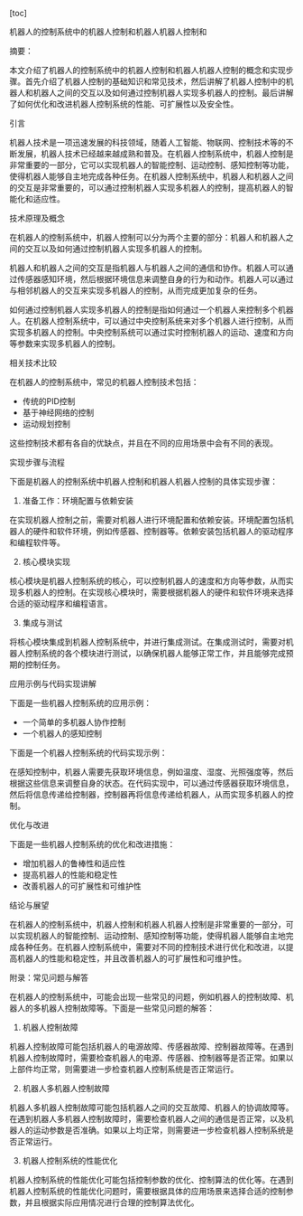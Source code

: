 
[toc]                    
                
                
机器人的控制系统中的机器人控制和机器人机器人控制和

摘要：

本文介绍了机器人的控制系统中的机器人控制和机器人机器人控制的概念和实现步骤。首先介绍了机器人控制的基础知识和常见技术，然后讲解了机器人控制中的机器人和机器人之间的交互以及如何通过控制机器人实现多机器人的控制。最后讲解了如何优化和改进机器人控制系统的性能、可扩展性以及安全性。

引言

机器人技术是一项迅速发展的科技领域，随着人工智能、物联网、控制技术等的不断发展，机器人技术已经越来越成熟和普及。在机器人控制系统中，机器人控制是非常重要的一部分，它可以实现机器人的智能控制、运动控制、感知控制等功能，使得机器人能够自主地完成各种任务。在机器人控制系统中，机器人和机器人之间的交互是非常重要的，可以通过控制机器人实现多机器人的控制，提高机器人的智能化和适应性。

技术原理及概念

在机器人的控制系统中，机器人控制可以分为两个主要的部分：机器人和机器人之间的交互以及如何通过控制机器人实现多机器人的控制。

机器人和机器人之间的交互是指机器人与机器人之间的通信和协作。机器人可以通过传感器感知环境，然后根据环境信息来调整自身的行为和动作。机器人可以通过与相邻机器人的交互来实现多机器人的控制，从而完成更加复杂的任务。

如何通过控制机器人实现多机器人的控制是指如何通过一个机器人来控制多个机器人。在机器人控制系统中，可以通过中央控制系统来对多个机器人进行控制，从而实现多机器人的控制。中央控制系统可以通过实时控制机器人的运动、速度和方向等参数来实现多机器人的控制。

相关技术比较

在机器人的控制系统中，常见的机器人控制技术包括：

- 传统的PID控制
- 基于神经网络的控制
- 运动规划控制

这些控制技术都有各自的优缺点，并且在不同的应用场景中会有不同的表现。

实现步骤与流程

下面是机器人的控制系统中机器人控制和机器人机器人控制的具体实现步骤：

1. 准备工作：环境配置与依赖安装

在实现机器人控制之前，需要对机器人进行环境配置和依赖安装。环境配置包括机器人的硬件和软件环境，例如传感器、控制器等。依赖安装包括机器人的驱动程序和编程软件等。

2. 核心模块实现

核心模块是机器人控制系统的核心，可以控制机器人的速度和方向等参数，从而实现多机器人的控制。在实现核心模块时，需要根据机器人的硬件和软件环境来选择合适的驱动程序和编程语言。

3. 集成与测试

将核心模块集成到机器人控制系统中，并进行集成测试。在集成测试时，需要对机器人控制系统的各个模块进行测试，以确保机器人能够正常工作，并且能够完成预期的控制任务。

应用示例与代码实现讲解

下面是一些机器人控制系统的应用示例：

- 一个简单的多机器人协作控制
- 一个机器人的感知控制

下面是一个机器人控制系统的代码实现示例：

在感知控制中，机器人需要先获取环境信息，例如温度、湿度、光照强度等，然后根据这些信息来调整自身的状态。在代码实现中，可以通过传感器获取环境信息，然后将信息传递给控制器，控制器再将信息传递给机器人，从而实现多机器人的控制。

优化与改进

下面是一些机器人控制系统的优化和改进措施：

- 增加机器人的鲁棒性和适应性
- 提高机器人的性能和稳定性
- 改善机器人的可扩展性和可维护性

结论与展望

在机器人的控制系统中，机器人控制和机器人机器人控制是非常重要的一部分，可以实现机器人的智能控制、运动控制、感知控制等功能，使得机器人能够自主地完成各种任务。在机器人控制系统中，需要对不同的控制技术进行优化和改进，以提高机器人的性能和稳定性，并且改善机器人的可扩展性和可维护性。

附录：常见问题与解答

在机器人的控制系统中，可能会出现一些常见的问题，例如机器人的控制故障、机器人的多机器人控制故障等。下面是一些常见问题的解答：

1. 机器人控制故障

机器人控制故障可能包括机器人的电源故障、传感器故障、控制器故障等。在遇到机器人控制故障时，需要检查机器人的电源、传感器、控制器等是否正常。如果以上部件均正常，则需要进一步检查机器人控制系统是否正常运行。

2. 机器人多机器人控制故障

机器人多机器人控制故障可能包括机器人之间的交互故障、机器人的协调故障等。在遇到机器人多机器人控制故障时，需要检查机器人之间的通信是否正常，以及机器人的运动参数是否准确。如果以上均正常，则需要进一步检查机器人控制系统是否正常运行。

3. 机器人控制系统的性能优化

机器人控制系统的性能优化可能包括控制参数的优化、控制算法的优化等。在遇到机器人控制系统的性能优化问题时，需要根据具体的应用场景来选择合适的控制参数，并且根据实际应用情况进行合理的控制算法优化。

